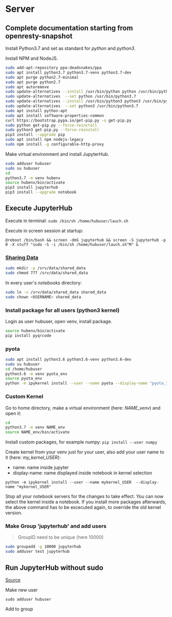 # Server



## Complete documentation starting from openresty-snapshot
Install Python3.7 and set as standard for *python* and *python3*.

Install NPM and NodeJS.

```bash
sudo add-apt-repository ppa:deadsnakes/ppa
sudo apt install python3.7 python3.7-venv python3.7-dev
sudo apt purge python2.7-minimal
sudo apt purge python2.7
sudo apt autoremove
sudo update-alternatives --install /usr/bin/python python /usr/bin/python3.7 1
sudo update-alternatives  --set python /usr/bin/python3.7
sudo update-alternatives --install /usr/bin/python3 python3 /usr/bin/python3.7 1
sudo update-alternatives  --set python3 /usr/bin/python3.7
sudo apt install python-apt
sudo apt install software-properties-common
curl https://bootstrap.pypa.io/get-pip.py -o get-pip.py
sudo python get-pip.py --force-reinstall
sudo python3 get-pip.py --force-reinstall
pip3 install --upgrade pip
sudo apt install npm nodejs-legacy
sudo npm install -g configurable-http-proxy

```


Make virtual environment and install JupyterHub.

```bash
sudo adduser hubuser
sudo su hubuser
cd
python3.7 -m venv hubenv
source hubenv/bin/activate
pip3 install jupyterhub
pip3 install --upgrade notebook
```


## Execute JupyterHub
Execute in terminal:
`sudo /bin/sh /home/hubuser/lauch.sh`

Execute in screen session at startup:

`@reboot /bin/bash && screen -dmS jupyterhub && screen -S jupyterhub -p 0 -X stuff "sudo -S -i /bin/sh /home/hubuser/lauch.sh^M" &`


### [Sharing Data](http://tljh.jupyter.org/en/latest/howto/content/share-data.html)
```bash
sudo mkdir -p /srv/data/shared_data
sudo chmod 777 /srv/data/shared_data
```

In every user's *notebooks* directory:
```bash
sudo ln -s /srv/data/shared_data shared_data
sudo chown <USERNAME> shared_data
```

### Install package for all users (python3 kernel)
Login as user hubuser, open venv, install package.
```bash
source hubenv/bin/activate
pip install pyqrcode
```

### pyota
```bash
sudo apt install python3.6 python3.6-venv python3.6-dev
sudo su hubuser
cd /home/hubuser
python3.6 -m venv pyota_env
source pyota_env
python -m ipykernel install --user --name pyota --display-name "pyota_3.6"
```

### Custom Kernel
Go to home directory, make a virtual environment (here: *NAME_venv*) and open it:
```bash
cd
python3.7 -m venv NAME_env
source NAME_env/bin/activate
```
Install custom packages, for example numpy:
`pip install --user numpy`

Create kernel from your venv just for your user, also add your user name to it (here: *my_kernel_USER*):
 - name: name inside jupyter
 - display-name: name displayed inside notebook in kernel selection

`python -m ipykernel install --user --name mykernel_USER  --display-name "mykernel_USER"`

Stop all your notebook servers for the changes to take effect.
You can now select the kernel inside a notebook.
If you install more packages afterwards, the above command has to be excecuted again, to override the old kernel version.


### Make Group 'jupyterhub' and add users
> GroupID need to be unique (here 10000)
```bash
sudo groupadd -g 10000 jupyterhub
sudo adduser test jupyterhub
```


## Run JupyterHub without sudo
[Source](https://jupyterhub.readthedocs.io/en/stable/reference/config-sudo.html)

Make new user

`sudo adduser hubuser`

Add to group
